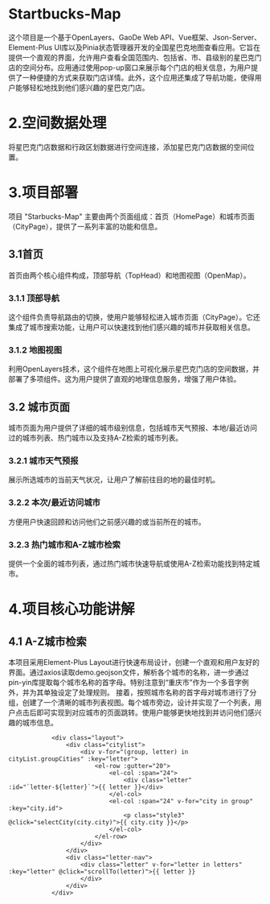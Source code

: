 # Startbucks-Map
这个项目是一个基于OpenLayers、GaoDe Web API、Vue框架、Json-Server、Element-Plus UI库以及Pinia状态管理器开发的全国星巴克地图查看应用。它旨在提供一个直观的界面，允许用户查看全国范围内、包括省、市、县级别的星巴克门店的空间分布。应用通过使用pop-up窗口来展示每个门店的相关信息，为用户提供了一种便捷的方式来获取门店详情。此外，这个应用还集成了导航功能，使得用户能够轻松地找到他们感兴趣的星巴克门店。
# 2.空间数据处理
将星巴克门店数据和行政区划数据进行空间连接，添加星巴克门店数据的空间位置。
# 3.项目部署
项目 "Starbucks-Map" 主要由两个页面组成：首页（HomePage）和城市页面（CityPage），提供了一系列丰富的功能和信息。
## 3.1首页
首页由两个核心组件构成，顶部导航（TopHead）和地图视图（OpenMap）。
### 3.1.1 顶部导航
这个组件负责导航路由的切换，使用户能够轻松进入城市页面（CityPage）。它还集成了城市搜索功能，让用户可以快速找到他们感兴趣的城市并获取相关信息。
### 3.1.2 地图视图
利用OpenLayers技术，这个组件在地图上可视化展示星巴克门店的空间数据，并部署了多项组件。这为用户提供了直观的地理信息服务，增强了用户体验。
## 3.2 城市页面
城市页面为用户提供了详细的城市级别信息，包括城市天气预报、本地/最近访问过的城市列表、热门城市以及支持A-Z检索的城市列表。
### 3.2.1 城市天气预报
展示所选城市的当前天气状况，让用户了解前往目的地的最佳时机。
### 3.2.2 本次/最近访问城市
方便用户快速回顾和访问他们之前感兴趣的或当前所在的城市。
### 3.2.3 热门城市和A-Z城市检索
提供一个全面的城市列表，通过热门城市快速导航或使用A-Z检索功能找到特定城市。
# 4.项目核心功能讲解
## 4.1 A-Z城市检索
本项目采用Element-Plus Layout进行快速布局设计，创建一个直观和用户友好的界面。通过axios读取demo.geojson文件，解析各个城市的名称，进一步通过pin-yin库提取每个城市名称的首字母。特别注意到“重庆市”作为一个多音字例外，并为其单独设定了处理规则。
接着，按照城市名称的首字母对城市进行了分组，创建了一个清晰的城市列表视图。每个城市旁边，设计并实现了一个列表，用户点击后即可实现到对应城市的页面跳转。使用户能够更快地找到并访问他们感兴趣的城市信息。
```
            <div class="layout">
                <div class="citylist">
                    <div v-for="(group, letter) in cityList.groupCities" :key="letter">
                        <el-row :gutter="20">
                            <el-col :span="24">
                                <div class="letter" :id="`letter-${letter}`">{{ letter }}</div>
                            </el-col>
                            <el-col :span="24" v-for="city in group" :key="city.id">
                                <p class="style3" @click="selectCity(city.city)">{{ city.city }}</p>
                            </el-col>
                        </el-row>
                    </div>
                </div>
                <div class="letter-nav">
                    <div class="letter" v-for="letter in letters" :key="letter" @click="scrollTo(letter)">{{ letter }}
                    </div>
                </div>
            </div>
```
